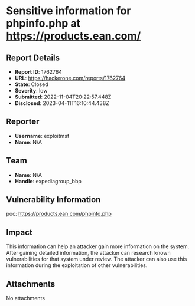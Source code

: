 # Sensitive information for phpinfo.php at https://products.ean.com/

## Report Details
- **Report ID**: 1762764
- **URL**: https://hackerone.com/reports/1762764
- **State**: Closed
- **Severity**: low
- **Submitted**: 2022-11-04T20:22:57.448Z
- **Disclosed**: 2023-04-11T16:10:44.438Z

## Reporter
- **Username**: exploitmsf
- **Name**: N/A

## Team
- **Name**: N/A
- **Handle**: expediagroup_bbp

## Vulnerability Information
poc: https://products.ean.com/phpinfo.php

## Impact

This information can help an attacker gain more information on the system. After gaining detailed information, the attacker can research known vulnerabilities for that system under review. The attacker can also use this information during the exploitation of other vulnerabilities.

## Attachments
No attachments
